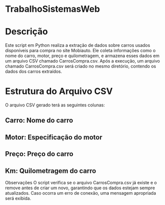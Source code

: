 # TrabalhoSistemasWeb
# Descrição
Este script em Python realiza a extração de dados sobre carros usados disponíveis para compra no site Mobiauto. Ele coleta informações como o nome do carro, motor, preço e quilometragem, e armazena esses dados em um arquivo CSV chamado CarrosCompra.csv.
Após a execução, um arquivo chamado CarrosCompra.csv será criado no mesmo diretório, contendo os dados dos carros extraídos.

# Estrutura do Arquivo CSV
O arquivo CSV gerado terá as seguintes colunas:

## Carro: Nome do carro
## Motor: Especificação do motor
## Preço: Preço do carro
## Km: Quilometragem do carro
Observações
O script verifica se o arquivo CarrosCompra.csv já existe e o remove antes de criar um novo, garantindo que os dados estejam sempre atualizados.
Caso ocorra um erro de conexão, uma mensagem apropriada será exibida.